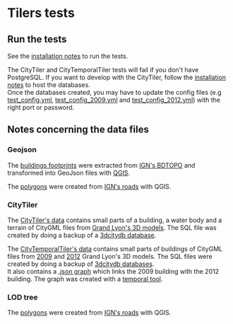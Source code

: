 # Tilers tests

## Run the tests

See the [installation notes](../README.md#running-the-tests-optional) to run the tests.

The CityTiler and CityTemporalTiler tests will fail if you don't have PostgreSQL. If you want to develop with the CityTiler, follow the [installation notes](../README.md#running-the-tests-optional) to host the databases.  
Once the databases created, you may have to update the config files (e.g [test_config.yml](city_tiler_test_data/test_config.yml), [test_config_2009.yml](city_temporal_tiler_test_data/test_config_2009.yml) and [test_config_2012.yml](city_temporal_tiler_test_data/test_config_2012.yml)) with the right port or password.

## Notes concerning the data files

### Geojson

The [buildings footprints](geojson_tiler_test_data/buildings) were extracted from [IGN's BDTOPO](https://geoservices.ign.fr/ressource/159380) and transformed into GeoJson files with [QGIS](https://www.qgis.org/en/site/forusers/download.html).

The [polygons](geojson_tiler_test_data/polygons) were created from [IGN's roads](https://geoservices.ign.fr/ressource/159380) with QGIS.

### CityTiler

The [CityTiler's data](city_tiler_test_data/test_data.sql) contains small parts of a building, a water body and a terrain of CityGML files from [Grand Lyon's 3D models](https://data.grandlyon.com/jeux-de-donnees/maquettes-3d-texturees-2018-communes-metropole-lyon/info). The SQL file was created by doing a backup of a [3dcitydb database](https://www.3dcitydb.org/3dcitydb/).

The [CityTemporalTiler's data](city_temporal_tiler_test_data) contains small parts of buildings of CityGML files from [2009](https://data.grandlyon.com/jeux-de-donnees/maquettes-3d-texturees-2009-communes-metropole-lyon/info) and [2012](https://data.grandlyon.com/jeux-de-donnees/maquettes-3d-texturees-2012-communes-metropole-lyon/info) Grand Lyon's 3D models. The SQL files were created by doing a backup of [3dcitydb databases](https://www.3dcitydb.org/3dcitydb/).  
It also contains a [.json graph](city_temporal_tiler_test_data/graph_2009-2012.json) which links the 2009 building with the 2012 building. The graph was created with a [temporal tool](https://github.com/VCityTeam/cityGMLto3DTiles/tree/master/PythonCallingDocker).

### LOD tree

The [polygons](lod_tree_test_data/loa_polygons) were created from [IGN's roads](https://geoservices.ign.fr/ressource/159380) with QGIS.
